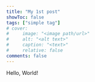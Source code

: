```yaml
---
title: "My 1st post"
showToc: false
tags: ["simple tag"]
# cover:
#     image: "<image path/url>"
#     alt: "<alt text>"
#     caption: "<text>"
#     relative: false
comments: false
---
```


Hello, World!